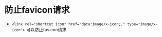 # 防止favicon请求

- `<link rel="shortcut icon" href="data:image/x-icon;," type="image/x-icon">` 可以防止favicon请求
